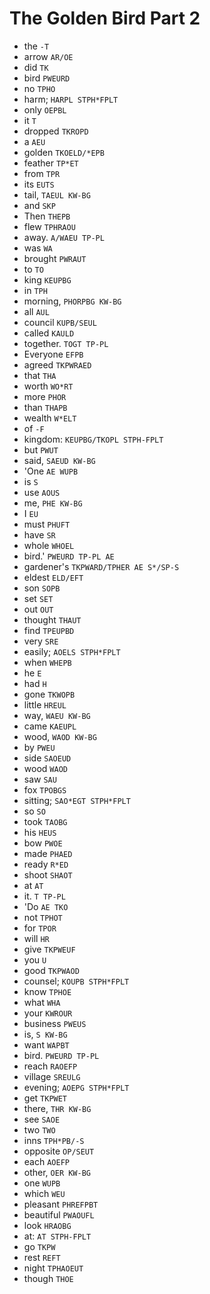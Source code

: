 # The Golden Bird Part 2

* the `-T`
* arrow `AR/OE`
* did `TK`
* bird `PWEURD`
* no `TPHO`
* harm; `HARPL STPH*FPLT`
* only `OEPBL`
* it `T`
* dropped `TKROPD`
* a `AEU`
* golden `TKOELD/*EPB`
* feather `TP*ET`
* from `TPR`
* its `EUTS`
* tail, `TAEUL KW-BG`
* and `SKP`
* Then `THEPB`
* flew `TPHRAOU`
* away. `A/WAEU TP-PL`
* was `WA`
* brought `PWRAUT`
* to `TO`
* king `KEUPBG`
* in `TPH`
* morning, `PHORPBG KW-BG`
* all `AUL`
* council `KUPB/SEUL`
* called `KAULD`
* together. `TOGT TP-PL`
* Everyone `EFPB`
* agreed `TKPWRAED`
* that `THA`
* worth `WO*RT`
* more `PHOR`
* than `THAPB`
* wealth `W*ELT`
* of `-F`
* kingdom: `KEUPBG/TKOPL STPH-FPLT`
* but `PWUT`
* said, `SAEUD KW-BG`
* 'One `AE WUPB`
* is `S`
* use `AOUS`
* me, `PHE KW-BG`
* I `EU`
* must `PHUFT`
* have `SR`
* whole `WHOEL`
* bird.' `PWEURD TP-PL AE`
* gardener's `TKPWARD/TPHER AE S*/SP-S`
* eldest `ELD/EFT`
* son `SOPB`
* set `SET`
* out `OUT`
* thought `THAUT`
* find `TPEUPBD`
* very `SRE`
* easily; `AOELS STPH*FPLT`
* when `WHEPB`
* he `E`
* had `H`
* gone `TKWOPB`
* little `HREUL`
* way, `WAEU KW-BG`
* came `KAEUPL`
* wood, `WAOD KW-BG`
* by `PWEU`
* side `SAOEUD`
* wood `WAOD`
* saw `SAU`
* fox `TPOBGS`
* sitting; `SAO*EGT STPH*FPLT`
* so `SO`
* took `TAOBG`
* his `HEUS`
* bow `PWOE`
* made `PHAED`
* ready `R*ED`
* shoot `SHAOT`
* at `AT`
* it. `T TP-PL`
* 'Do `AE TKO`
* not `TPHOT`
* for `TPOR`
* will `HR`
* give `TKPWEUF`
* you `U`
* good `TKPWAOD`
* counsel; `KOUPB STPH*FPLT`
* know `TPHOE`
* what `WHA`
* your `KWROUR`
* business `PWEUS`
* is, `S KW-BG`
* want `WAPBT`
* bird. `PWEURD TP-PL`
* reach `RAOEFP`
* village `SREULG`
* evening; `AOEPG STPH*FPLT`
* get `TKPWET`
* there, `THR KW-BG`
* see `SAOE`
* two `TWO`
* inns `TPH*PB/-S`
* opposite `OP/SEUT`
* each `AOEFP`
* other, `OER KW-BG`
* one `WUPB`
* which `WEU`
* pleasant `PHREFPBT`
* beautiful `PWAOUFL`
* look `HRAOBG`
* at: `AT STPH-FPLT`
* go `TKPW`
* rest `REFT`
* night `TPHAOEUT`
* though `THOE`

